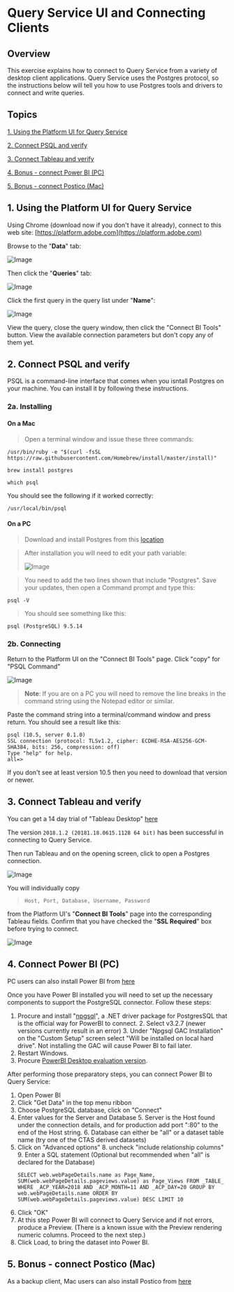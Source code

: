 # Query Service UI and Connecting Clients

## Overview

This exercise explains how to connect to Query Service from a variety of desktop client applications. Query Service uses the Postgres protocol, so the instructions below will tell you how to use Postgres tools and drivers to connect and write queries.

## Topics

[1. Using the Platform UI for Query Service](#1.-Using-the-Platform-UI-for-Query-Service)

[2. Connect PSQL and verify](#2.-Connect-PSQL-and-verify) 

[3. Connect Tableau and verify](#3.-Connect-Tableau-and-verify)

[4. Bonus - connect Power BI (PC)](#4.-Bonus---connect-Power-BI-(PC))

[5. Bonus - connect Postico (Mac)](#5.-Bonus---connect-Postico-(Mac))

## 1. Using the Platform UI for Query Service

Using Chrome (download now if you don't have it already), connect to this web site: [https://platform.adobe.com](https://platform.adobe.com)

Browse to the "**Data**" tab:

![Image](graphics/data.png)


Then click the "**Queries**" tab:

![Image](graphics/queries.png)

Click the first query in the query list under "**Name**":

![Image](graphics/firstquery.png)

View the query, close the query window, then click the "Connect BI Tools" button. View the available connection parameters but don't copy any of them yet.


## 2. Connect PSQL and verify
PSQL is a command-line interface that comes when you isntall Postgres on your machine. You can install it by following these instructions. 

### 2a. Installing

#### On a Mac

> Open a terminal window and issue these three commands:
  
```
/usr/bin/ruby -e "$(curl -fsSL https://raw.githubusercontent.com/Homebrew/install/master/install)"
```
  
```
brew install postgres
```

```
which psql
```
  
You should see the following if it worked correctly:
  
```
/usr/local/bin/psql
```


#### On a PC

> Download and install Postgres from this [location](https://www.postgresql.org/download/windows/)

> After installation you will need to edit your path variable:
> 
> ![Image](graphics/path.png)

> You need to add the two lines shown that include "Postgres". Save your updates, then open a Command prompt and type this:
> 
>
```
psql -V
```
  
>You should see something like this:
>  
```
psql (PostgreSQL) 9.5.14
```
  
  
  
### 2b. Connecting

Return to the Platform UI on the "Connect BI Tools" page. Click "copy" for "PSQL Command"

![Image](graphics/psqlcopy.png)

> **Note**: If you are on a PC you will need to remove the line breaks in the command string using the Notepad editor or similar.


Paste the command string into a terminal/command window and press return. You should see a result like this:
  
```
psql (10.5, server 0.1.0)
SSL connection (protocol: TLSv1.2, cipher: ECDHE-RSA-AES256-GCM-SHA384, bits: 256, compression: off)
Type "help" for help.
all=> 
```

If you don't see at least version 10.5 then you need to download that version or newer.


## 3. Connect Tableau and verify

You can get a 14 day trial of "Tableau Desktop" [here](https://www.tableau.com/products/desktop/download)

The version `2018.1.2 (20181.18.0615.1128 64 bit)` has been successful in connecting to Query Service.

Then run Tableau and on the opening screen, click to open a Postgres connection.


![Image](graphics/tableau.png)

You will individually copy 
> ```Host, Port, Database, Username, Password``` 

from the Platform UI's "**Connect BI Tools**" page into the corresponding Tableau fields. Confirm that you have checked the "**SSL Required**" box before trying to connect.


![Image](graphics/sslrequired.png)

## 4. Connect Power BI (PC)

PC users can also install Power BI from [here](https://powerbi.microsoft.com/en-us/desktop/)

Once you have Power BI installed you will need to set up the necessary components to support the PostgreSQL connector. Follow these steps:

1. Procure and install "[npgsql](https://github.com/npgsql/Npgsql/releases)", a .NET driver package for PostgresSQL that is the official way for PowerBI to connect.
	2. Select v3.2.7 (newer versions currently result in an error)
	3. Under "Npgsql GAC Installation" on the "Custom Setup" screen select "Will be installed on local hard drive". Not installing the GAC will cause Power BI to fail later.
4. Restart Windows.
5. Procure [PowerBI Desktop evaluation version](https://powerbi.microsoft.com/en-us/desktop/).

After performing those preparatory steps, you can connect Power BI to Query Service:

1. Open Power BI
2. Click "Get Data" in the top menu ribbon
3. Choose PostgreSQL database, click on "Connect"
4. Enter values for the Server and Database
	5. Server is the Host found under the connection details, and for production add port ":80" to the end of the Host string.
	6. Database can either be "all" or a dataset table name (try one of the CTAS derived datasets)
7. Click on "Advanced options"
	8. uncheck "include relationship columns"
	9. Enter a SQL statement (Optional but recommended when "all" is declared for the Database)
	```
	SELECT web.webPageDetails.name as Page_Name, SUM(web.webPageDetails.pageviews.value) as Page_Views FROM _TABLE_ WHERE _ACP_YEAR=2018 AND _ACP_MONTH=11 AND _ACP_DAY=20 GROUP BY web.webPageDetails.name ORDER BY SUM(web.webPageDetails.pageviews.value) DESC LIMIT 10
	```
11. Click "OK"
12. At this step Power BI will connect to Query Service and if not errors, produce a Preview. (There is a known issue with the Preview rendering numeric columns. Proceed to the next step.) 
13. Click Load, to bring the dataset into Power BI.

## 5. Bonus - connect Postico (Mac)

As a backup client, Mac users can also install Postico from [here](https://eggerapps.at/postico/)